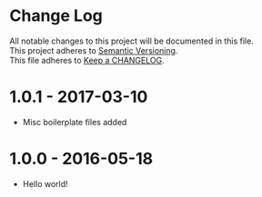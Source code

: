 Change Log
==========

All notable changes to this project will be documented in this file.  
This project adheres to [Semantic Versioning](http://semver.org/).  
This file adheres to [Keep a CHANGELOG](http://keepachangelog.com/).



1.0.1 - 2017-03-10
==================

- Misc boilerplate files added


1.0.0 - 2016-05-18
==================

- Hello world!
